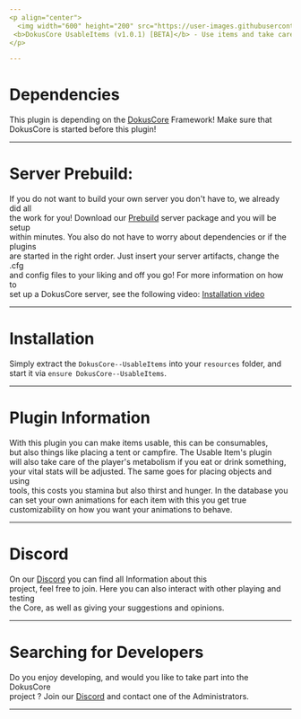 ```yaml
---
<p align="center">
  <img width="600" height="200" src="https://user-images.githubusercontent.com/49053928/111937011-2e9b8080-8ac7-11eb-914a-a0d94380d611.gif"><br>
 <b>DokusCore UsableItems (v1.0.1) [BETA]</b> - Use items and take care of its animations!.
</p>

---
```

# Dependencies
This plugin is depending on the [DokusCore](https://github.com/dokucore) Framework!
Make sure that DokusCore is started before this plugin!

---
# Server Prebuild:
If you do not want to build your own server you don't have to, we already did all   <br>
the work for you! Download our [Prebuild](https://github.com/DokusCore/Server-Prebuild) server package and you will be setup  <br>
within minutes. You also do not have to worry about dependencies or if the plugins <br>
are started in the right order. Just insert your server artifacts, change the .cfg <br>
and config files to your liking and off you go! For more information on how to <br>
set up a DokusCore server, see the following video: [Installation video](https://www.youtube.com/watch?v=NlJFFRzWvDE) <br>

---
# Installation
Simply extract the `DokusCore--UsableItems` into your `resources` folder, and <br>
start it via `ensure DokusCore--UsableItems`.

---
# Plugin Information
With this plugin you can make items usable, this can be consumables, <br>
but also things like placing a tent or campfire. The Usable Item's plugin <br>
will also take care of the player's metabolism if you eat or drink something, <br>
your vital stats will be adjusted. The same goes for placing objects and using <br>
tools, this costs you stamina but also thirst and hunger. In the database you <br>
can set your own animations for each item with this you get true <br>
customizability on how you want your animations to behave. <br>

---
# Discord
On our [Discord](https://discord.io/DokusCore) you can find all Information about this<br>
project, feel free to join. Here you can also interact with other playing and testing<br>
the Core, as well as giving your suggestions and opinions.

---
# Searching for Developers
Do you enjoy developing, and would you like to take part into the DokusCore<br>
project ? Join our [Discord](https://discord.io/DokusCore) and contact one of the Administrators.

---
